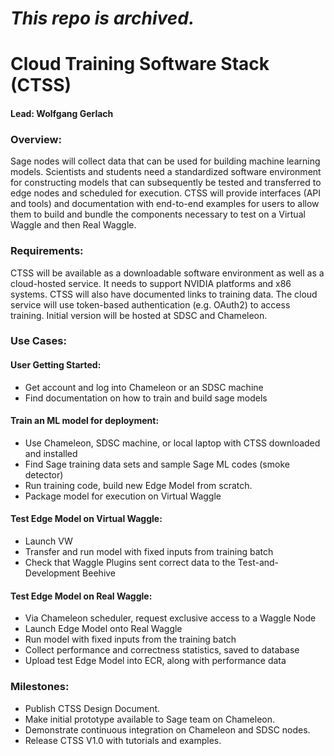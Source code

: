 # _This repo is archived._

# Cloud Training Software Stack (CTSS)

#### Lead: Wolfgang Gerlach

### Overview:

Sage nodes will collect data that can be used for building machine learning models. Scientists and students need a standardized software environment for constructing models that can subsequently be tested and transferred to edge nodes and scheduled for execution. CTSS will provide interfaces (API and tools) and documentation with end-to-end examples for users to allow them to build and bundle the components necessary to test on a Virtual Waggle and then Real Waggle.
### Requirements:

CTSS will be available as a downloadable software environment as well as a cloud-hosted service. It needs to support NVIDIA platforms and x86 systems. CTSS will also have documented links to training data.  The cloud service will use token-based authentication (e.g. OAuth2) to access training. Initial version will be hosted at SDSC and Chameleon.

### Use Cases:
#### User Getting Started:
* Get account and log into Chameleon or an SDSC machine
* Find documentation on how to train and build sage models
#### Train an ML model for deployment:
* Use Chameleon, SDSC machine, or local laptop with CTSS downloaded and installed
* Find Sage training data sets and sample Sage ML codes (smoke detector)
* Run training code, build new Edge Model from scratch.
* Package model for execution on Virtual Waggle
#### Test Edge Model on Virtual Waggle:
* Launch VW
* Transfer and run model with fixed inputs from training batch
* Check that Waggle Plugins sent correct data to the Test-and-Development Beehive
#### Test Edge Model on Real Waggle:
* Via Chameleon scheduler, request exclusive access to a Waggle Node
* Launch Edge Model onto Real Waggle
* Run model with fixed inputs from the training batch
* Collect performance and correctness statistics, saved to database
* Upload test Edge Model into ECR, along with performance data

### Milestones:
* Publish CTSS Design Document.
* Make initial prototype available to Sage team on Chameleon.
* Demonstrate continuous integration on Chameleon and SDSC nodes.
* Release CTSS V1.0 with tutorials and examples.
